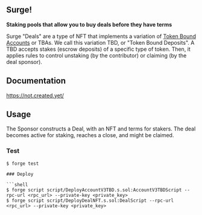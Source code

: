 ## Surge!

**Staking pools that allow you to buy deals before they have terms**

Surge "Deals" are a type of NFT that implements a variation of [Token Bound Accounts](https://tokenbound.org/) or TBAs. We call this variation TBD, or "Token Bound Deposits".
A TBD accepts stakes (escrow deposits) of a specific type of token. Then, it applies rules to control unstaking (by the contributor) or claiming (by the deal sponsor).

## Documentation

https://not.created.yet/

## Usage
The Sponsor constructs a Deal, with an NFT and terms for stakers. The deal becomes active for staking, reaches a close, and might be claimed.

### Test

```shell
$ forge test

### Deploy

```shell
$ forge script script/DeployAccountV3TBD.s.sol:AccountV3TBDScript --rpc-url <rpc_url> --private-key <private_key>
$ forge script script/DeployDealNFT.s.sol:DealScript --rpc-url <rpc_url> --private-key <private_key>
```
